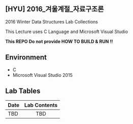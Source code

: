 ## [HYU] 2016_겨울계절_자료구조론

2016 Winter Data Structures Lab Collections

This Lecture uses C Language and Microsoft Visual Studio

**This REPO Do not provide HOW TO BUILD & RUN !!**

## Environment

- C
- Microsoft Visual Studio 2015

## Lab Tables

| Date   |      Lab Contents      |
|----------|:-------------:|
| TBD | TBD |
